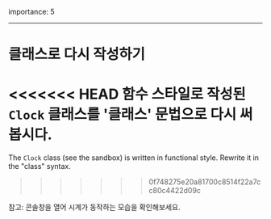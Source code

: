 importance: 5

---

# 클래스로 다시 작성하기

<<<<<<< HEAD
함수 스타일로 작성된 `Clock` 클래스를 '클래스' 문법으로 다시 써봅시다.
=======
The `Clock` class (see the sandbox) is written in functional style. Rewrite it in the "class" syntax.
>>>>>>> 0f748275e20a81700c8514f22a7cc80c4422d09c

참고: 콘솔창을 열어 시계가 동작하는 모습을 확인해보세요.
